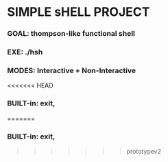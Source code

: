 # SIMPLE sHELL PROJECT #
### GOAL: thompson-like functional shell ###
### EXE: ./hsh ###
### MODES: Interactive + Non-Interactive ###
<<<<<<< HEAD
### BUILT-in: exit, ###
=======
### BUILT-in: exit, ###
>>>>>>> prototypev2
